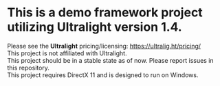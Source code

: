 # This is a demo framework project utilizing Ultralight version 1.4.  <br/>

Please see the **Ultralight** pricing/licensing: https://ultralig.ht/pricing/  <br/>
This project is not affiliated with Ultralight.  <br/>
This project should be in a stable state as of now. Please report issues in this repository.  <br/>
This project requires DirectX 11 and is designed to run on Windows.
